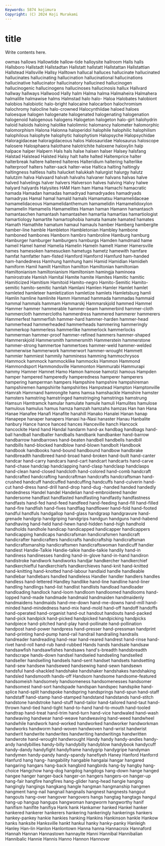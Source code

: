 ```yaml
---
Keywords: 5874 kojimura
Copyright: (C) 2024 Koji Murakami
---
```


# title

Write contents here.



owmas
hallows Hallowtide hallow-tide halloysite hallroom Halls halls Hallsboro Hallstadt Hallstadtan
Hallstatt hallstatt Hallstattan Hallstattian Hallstead Hallsville Hallsy Halltown hallucal halluces
hallucinate hallucinated hallucinates hallucinating hallucination hallucinational hallucinations hallucinative hallucinator hallucinatory
hallucined hallucinogen hallucinogenic hallucinogens hallucinoses hallucinosis hallux Hallvard hallway hallways
Hallwood Hally halm Halma halma Halmaheira Halmahera halmalille halmawise halms
Halmstad halo halo- Haloa Halobates halobiont halobios halobiotic halo-bright halocaine
halocarbon halochromism halochromy halocline halo-crowned Halocynthiidae haloed haloes haloesque halogen
halogenate halogenated halogenating halogenation halogenoid halogenous halogens Halogeton halogeton halo-girt
halohydrin haloid haloids haloing halolike halolimnic halomancy halometer halomorphic halomorphism
Halona Halonna haloperidol halophile halophilic halophilism halophilous halophyte halophytic halophytism
Halopsyche Halopsychidae Haloragidaceae haloragidaceous halos Halosauridae Halosaurus haloscope halosere Halosphaera
halothane halotrichite haloxene haloxylin halp halpace halper Halpern Hals hals
halse halsen halser Halsey halsfang Halstad Halstead Halsted Halsy halt
halte halted Haltemprice halter halterbreak haltere haltered halteres Halteridium haltering
halterlike halterproof halters halter-sack halter-wise Haltica halting haltingly haltingness haltless
halts halucket halukkah halurgist halurgy halutz halutzim halva Halvaard halvah
halvahs halvaner halvans halvas halve halved halvelings halver halvers Halverson
halves halving Halvy halwe halyard halyards Halysites HAM Ham ham
Hama Hamachi hamacratic hamada Hamadan hamadas hamadryad hamadryades hamadryads hamadryas
Hamal hamal hamald hamals Hamamatsu Hamamelidaceae hamamelidaceous Hamamelidanthemum hamamelidin Hamamelidoxylon
hamamelin Hamamelis Hamamelites Haman haman Hamann hamantasch hamantaschen hamantash hamantashen
hamartia hamartias hamartiologist hamartiology hamartite hamartophobia hamata hamate hamated hamates
Hamath Hamathite hamatum hamaul hamauls hamber Hamberg hambergite hamber-line hamble
Hambleton Hambletonian Hambley hambone hamboned hambones Hamborn hambro hambroline Hamburg
hamburg Hamburger hamburger hamburgers hamburgs Hamden hamdmaid hame hameil Hamel
hamel Hamelia Hamelin Hameln hamelt Hamer Hamersville hames hamesoken hamesucken
hametugs hametz hamewith hamfare hamfat hamfatter ham-fisted Hamford Hamforrd Hamfurd
ham-handed ham-handedness Hamhung hamhung hami Hamid Hamidian Hamidieh hamiform Hamil
hamilt Hamilton hamilton Hamiltonian hamiltonian Hamiltonianism hamiltonianism Hamiltonism hamingja haminoea
hamirostrate Hamish Hamital Hamite hamite Hamites Hamitic hamitic Hamiticized Hamitism
Hamitoid Hamito-negro Hamito-Semitic Hamito-semitic hamito-semitic hamlah Hamlani Hamlen Hamler Hamlet
hamlet hamleted hamleteer hamletization hamletize hamlets Hamletsburg hamli Hamlin hamline
hamlinite Hamm Hammad hammada hammadas hammaid hammal hammals hammam Hammarskj
Hammarskjold hammed Hammel Hammer hammer hammerable hammer-beam hammerbird hammer-cloth hammercloth
hammercloths hammerdress hammered hammerer hammerers Hammerfest hammerfish hammer-hard hammer-harden hammer-head
hammerhead hammerheaded hammerheads hammering hammeringly hammerkop hammerless hammerlike hammerlock hammerlocks
hammerman hammer-proof hammer-refined hammers hammer-shaped Hammerskjold Hammersmith hammersmith Hammerstein hammerstone
hammer-strong hammertoe hammertoes hammer-weld hammer-welded hammerwise hammerwork hammerwort hammer-wrought Hammett
hammier hammiest hammily hamminess hamming hammochrysos Hammock hammock hammocklike hammocks
Hammon Hammond Hammondsport Hammondsville Hammonton Hammurabi Hammurapi hammy Hamner Hamnet
Hamo Hamon hamose hamotzi hamous Hampden hamper hampered hamperedly hamperedness
hamperer hamperers hampering hamperman hampers Hampshire hampshire hampshireman hampshiremen hampshirite
hampshirites Hampstead Hampton Hamptonville Hamrah Hamrnand hamrongite hams hamsa hamshackle
Hamshire hamster hamsters hamstring hamstringed hamstringing hamstrings hamstrung Hamsun Hamtramck
hamular hamulate hamule hamuli Hamulites hamulose hamulous hamulus hamus hamza
hamzah hamzahs hamzas Han han Hana Hanae Hanafee Hanafi Hanafite
hanahill Hanako Hanalei Hanan hanap Hanapepe hanaper hanapers Hanasi ha-Nasi
hanaster Hanau Hanbalite hanbury Hance hance hanced hances Hanceville hanch
Hancock hancockite Hand hand Handal handarm hand-ax handbag handbags hand-ball
handball handballer handballs handbank handbanker hand-barrow handbarrow handbarrows hand-beaten handbell
handbells handbill handbills hand-blocked handblow hand-blown handbolt Handbook handbook handbooks
hand-bound handbound handbow handbrake handbreadth handbreed hand-broad hand-broken hand-built hand-canter
handcar hand-carry handcars hand-cart handcart handcarts hand-carve hand-chase handclap handclapping
hand-clasp handclasp handclasps hand-clean hand-closed handcloth hand-colored hand-comb handcraft handcrafted
handcrafting handcraftman handcrafts handcraftsman hand-crushed handcuff handcuffed handcuffing handcuffs hand-culverin
hand-cut hand-dress hand-drill hand-drop hand-dug -handed handed handedly handedness Handel
handel Handelian hand-embroidered hander handersome handfast handfasted handfasting handfastly handfastness
handfasts hand-fed hand-feed handfeed hand-feeding hand-fill hand-filled hand-fire handfish hand-fives
handflag handflower hand-fold hand-footed handful handfuls handgallop hand-glass handgrasp handgravure
hand-grenade handgrip handgriping handgrips handgun handguns hand-habend handhaving hand-held hand-hewn
hand-hidden hand-high handhold handholds handhole handicap handicapped handicapper handicappers handicapping
handicaps handicrafsman handicrafsmen handicraft handicrafter handicrafters handicrafts handicraftship handicraftsman handicraftsmanship
handicraftsmen handicraftswoman handicuff handier handiest Handie-Talkie Handie-talkie handie-talkie handily hand-in
handiness handinesses handing hand-in-glove hand-in-hand handiron handistroke handiwork handiworks handjar
handkercher handkerchief handkerchiefful handkerchiefs handkerchieves hand-knit hand-knitted hand-knitting hand-knotted hand-labour
handlaid handle handleable handlebar handlebars handled handleless Handler handler handlers
handles handless hand-lettered Handley handlike hand-line handline hand-liner handling handlings
hand-list handlist handlists handload handloader handloading handlock hand-loom handloom handloomed
handlooms hand-lopped hand-made handmade handmaid handmaiden handmaidenly handmaidens handmaids hand-me-down
hand-me-downs hand-mill hand-minded hand-mindedness hand-mix hand-mold hand-off handoff handoffs hand-operated
hand-organist hand-out handout handouts hand-packed hand-pick handpick hand-picked handpicked handpicking
handpicks handpiece hand-pitched hand-play hand-pollinate hand-pollination handpost hand-power handpress hand-presser
hand-pressman handprint hand-printing hand-pump hand-rail handrail handrailing handrails handreader handreading
hand-rear hand-reared handrest hand-rinse hand-rivet hand-roll hand-rub hand-rubbed Hands hands
handsale handsaw handsawfish handsawfishes handsaws hand's-breadth handsbreadth handscrape hands-down handsel
handseled handseling handselled handseller handselling handsels hand-sent handset handsets handsetting
hand-sew handsew handsewed handsewing hand-sewn handsewn handsful hand-shackled handshake handshaker
handshakes handshaking handsled handsmooth hands-off Handsom handsome handsome-featured handsomeish handsomely
handsomeness handsomenesses handsomer handsomest hand-sort handspade handspan handspec handspike hand-splice
hand-split handspoke handspring handsprings hand-spun hand-staff handstaff hand-stamp hand-stamped handstand
handstands hand-stitch handstone handstroke hand-stuff hand-tailor hand-tailored hand-taut hand-thrown hand-tied
hand-tight hand-to-hand hand-to-mouth hand-tooled handtrap hand-treat hand-trim hand-turn hand-vice handwaled
hand-wash handwaving handwear hand-weave handweaving hand-weed handwheel handwhile handwork hand-worked
handworked handworker handworkman handworks handworm hand-woven handwoven hand-wrist handwrist handwrit
handwrite handwrites handwriting handwritings handwritten handwrote hand-wrought handwrought Handy handy
handy-andies handy-andy handybillies handy-billy handybilly handyblow handybook handycuff handy-dandy handyfight
handyframe handygrip handygripe handyman handymen handy-pandy handy-spandy hanefiyeh Haney Hanford
Hanforrd Hanfurd hang hang- hangability hangable hangalai hangar hangared hangaring
hangars hang-back hangbird hangbirds hang-by hangby hang-choice Hangchow hang-dog hangdog
hangdogs hang-down hange hanged hangee hanger hanger-back hanger-on hangers hangers-on
hanger-up hang-fair hangfire hangfires hang-glider hang-head hangie hanging hangingly hangings
hangkang hangle hangman hangmanship hangmen hangment hang-nail hangnail hangnails hangnest
hangnests hangout hangouts hang-over hangover hangovers hangs hangtag hangtags hangul
hang-up hangup hangups hangwoman hangworm hangworthy hanif hanifism hanifite hanifiya
Hank hank Hankamer hanked Hankel hanker hankered hankerer hankerers hankering
hankeringly hankerings hankers hankey-pankey hankie hankies hanking Hankins Hankinson hankle
Hankow hanks hanksite Hanksville hankt hankul hanky hanky-panky Hanleigh Hanley
Han-lin Hanlon Hanlontown Hanna hanna Hannacroix Hannaford Hannah Hannan Hannastown
hannayite Hanni Hannibal Hannibalian Hannibalic Hannie Hannis Hanno Hannon Hannover
